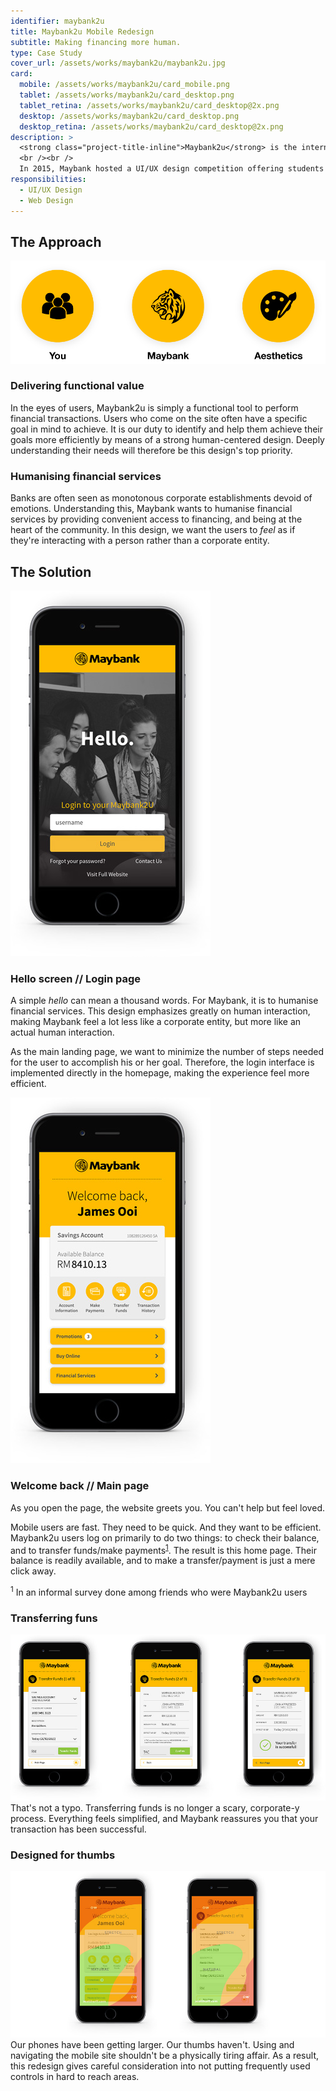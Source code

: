 ```yaml
---
identifier: maybank2u
title: Maybank2u Mobile Redesign
subtitle: Making financing more human.
type: Case Study
cover_url: /assets/works/maybank2u/maybank2u.jpg
card:
  mobile: /assets/works/maybank2u/card_mobile.png
  tablet: /assets/works/maybank2u/card_desktop.png
  tablet_retina: /assets/works/maybank2u/card_desktop@2x.png
  desktop: /assets/works/maybank2u/card_desktop.png
  desktop_retina: /assets/works/maybank2u/card_desktop@2x.png
description: >
  <strong class="project-title-inline">Maybank2u</strong> is the internet banking portal of Maybank, Malaysia's largest bank — positioning itself as the one stop portal for all online financial needs such as banking, payments, insurance and stock broking.
  <br /><br />
  In 2015, Maybank hosted a UI/UX design competition offering students an opportunity in redesigning their mobile site — and this was my submission! This redesign focuses deeply on delivering a high functional value for the user, while balancing the needs of Maybank's goals and visions to humanise financial services. The redesign was awarded the 1st runner-up prize, and also marked my first foray into UI/UX design.
responsibilities:
  - UI/UX Design
  - Web Design
---
```


## The Approach

![You, Maybank and Aesthetics](/assets/works/maybank2u/approach.png)

### Delivering functional value
In the eyes of users, Maybank2u is simply a functional tool to perform financial transactions. Users who come on the site often have a specific goal in mind to achieve. It is our duty to identify and help them achieve their goals more efficiently by means of a strong human-centered design. Deeply understanding their needs will therefore be this design's top priority.

### Humanising financial services
Banks are often seen as monotonous corporate establishments devoid of emotions. Understanding this, Maybank wants to humanise financial services by providing convenient access to financing, and being at the heart of the community. In this design, we want the users to *feel* as if they're interacting with a person rather than a corporate entity.

## The Solution

<img class="image--left" src="/assets/works/maybank2u/screen-hello.jpg" />

### Hello screen // Login page
A simple *hello* can mean a thousand words. For Maybank, it is to humanise financial services. This design emphasizes greatly on human interaction, making Maybank feel a lot less like a corporate entity, but more like an actual human interaction.

As the main landing page, we want to minimize the number of steps needed for the user to accomplish his or her goal. Therefore, the login interface is implemented directly in the homepage, making the experience feel more efficient.

<div class="u-clearfix"></div>

<img class="image--left" src="/assets/works/maybank2u/screen-main.jpg" />

### Welcome back // Main page
As you open the page, the website greets you. You can't help but feel loved.

Mobile users are fast. They need to be quick. And they want to be efficient. Maybank2u users log on primarily to do two things: to check their balance, and to transfer funds/make payments<sup>[1](#footnote-1)</sup>. The result is this home page. Their balance is readily available, and to make a transfer/payment is just a mere click away.

<a name="footnote-1"></a><sup>1</sup> In an informal survey done among friends who were Maybank2u users

<div class="u-clearfix"></div>

### Transferring funs
![Transferring funds](/assets/works/maybank2u/screen-transfer.jpg)
That's not a typo. Transferring funds is no longer a scary, corporate-y process. Everything feels simplified, and Maybank reassures you that your transaction has been successful.

### Designed for thumbs
![Designed for thumbs overlay](/assets/works/maybank2u/thumbs.jpg)
Our phones have been getting larger. Our thumbs haven't. Using and navigating the mobile site shouldn't be a physically tiring affair. As a result, this redesign gives careful consideration into not putting frequently used controls in hard to reach areas.

